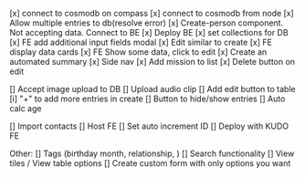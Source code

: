 [x] connect to cosmodb on compass
[x] connect to cosmodb from node
[x] Allow multiple entries to db(resolve error)
[x] Create-person component. Not accepting data. Connect to BE
[x] Deploy BE
[x] set collections for DB
[x] FE add additional input fields modal
[x] Edit similar to create
[x] FE display data cards
[x] FE Show some data, click to edit
[x] Create an automated summary
[x] Side nav
[x] Add mission to list
[x] Delete button on edit

[] Accept image upload to DB
[] Upload audio clip
[] Add edit button to table
[i] "+" to add more entries in create
[] Button to hide/show entries
[] Auto calc age 

[] Import contacts
[] Host FE
[] Set auto increment ID
[] Deploy with KUDO
FE

Other:
[] Tags (birthday month, relationship, )
[] Search functionality
[] View tiles / View table options
[] Create custom form with only options you want